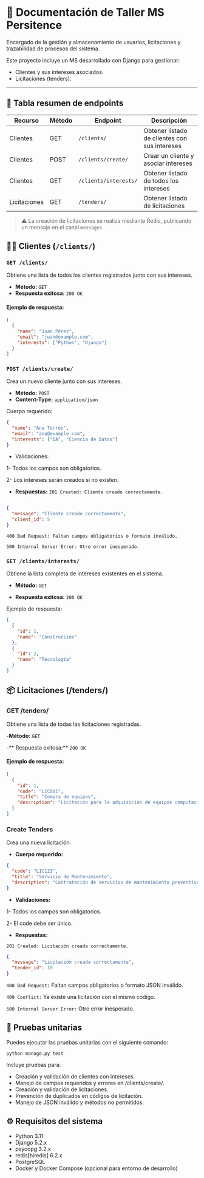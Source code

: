 # 📘 Documentación de Taller MS Persitence

Encargado de la gestión y almacenamiento de usuarios, licitaciones y trazabilidad de procesos del sistema.


Este proyecto incluye un MS desarrollado con Django para gestionar:

- Clientes y sus intereses asociados.
- Licitaciones (tenders).

---

## 📌 Tabla resumen de endpoints

| Recurso    | Método | Endpoint               | Descripción                                       |
|------------|--------|------------------------|---------------------------------------------------|
| Clientes   | GET    | `/clients/`       | Obtener listado de clientes con sus intereses     |
| Clientes   | POST   | `/clients/create/`     | Crear un cliente y asociar intereses              |
| Clientes   | GET    | `/clients/interests/`  | Obtener listado de todos los intereses            |
| Licitaciones | GET  | `/tenders/`       | Obtener listado de licitaciones                   |

> ⚠️ La creación de licitaciones se realiza mediante Redis, publicando un mensaje en el canal `messages`.


## 🧑‍💼 Clientes (`/clients/`)

### `GET /clients/`

Obtiene una lista de todos los clientes registrados junto con sus intereses.

- **Método:** `GET`
- **Respuesta exitosa:** `200 OK`

#### Ejemplo de respuesta:

```json
[
  {
    "name": "Juan Pérez",
    "email": "juan@example.com",
    "interests": ["Python", "Django"]
  }
]
```

### `POST /clients/create/`

Crea un nuevo cliente junto con sus intereses.

- **Método:** `POST`
- **Content-Type:** `application/json`

Cuerpo requerido:

```json
{
  "name": "Ana Torres",
  "email": "ana@example.com",
  "interests": ["IA", "Ciencia de Datos"]
}
```

- Validaciones:

1- Todos los campos son obligatorios.

2- Los intereses serán creados si no existen.

- **Respuestas:** `201 Created: Cliente creado correctamente.`

```json

{
  "message": "Cliente creado correctamente",
  "client_id": 5
}
```
`400 Bad Request: Faltan campos obligatorios o formato inválido.`

`500 Internal Server Error: Otro error inesperado.`

### `GET /clients/interests/`
Obtiene la lista completa de intereses existentes en el sistema.

- **Método:** `GET`

- **Respuesta exitosa:** `200 OK`

Ejemplo de respuesta:
```json
[
  {
    "id": 1,
    "name": "Construcción"
  },
  {
    "id": 2,
    "name": "Tecnología"
  }
]
```

## 📦 Licitaciones (/tenders/)
### GET /tenders/
Obtiene una lista de todas las licitaciones registradas.

-**Método:** `GET`

-** Respuesta exitosa:** `200 OK`

#### Ejemplo de respuesta:
```json
[
  {
    "id": 1,
    "code": "LIC001",
    "title": "Compra de equipos",
    "description": "Licitación para la adquisición de equipos computacionales"
  }
]
```

### Create Tenders

Crea una nueva licitación.

- **Cuerpo requerido:**

```json
{
  "code": "LIC123",
  "title": "Servicio de Mantenimiento",
  "description": "Contratación de servicios de mantenimiento preventivo"
}
```
-  **Validaciones:** 

1- Todos los campos son obligatorios.

2- El code debe ser único.

- **Respuestas:** 

`201 Created: Licitación creada correctamente.`

```json
{
  "message": "Licitación creada correctamente",
  "tender_id": 10
}
```
`400 Bad Request:` Faltan campos obligatorios o formato JSON inválido.

`409 Conflict:` Ya existe una licitación con el mismo código.

`500 Internal Server Error:` Otro error inesperado.

## 🧪 Pruebas unitarias
Puedes ejecutar las pruebas unitarias con el siguiente comando:

`python manage.py test`

Incluye pruebas para:

- Creación y validación de clientes con intereses.
- Manejo de campos requeridos y errores en /clients/create/.
- Creación y validación de licitaciones.
- Prevención de duplicados en códigos de licitación.
- Manejo de JSON inválido y métodos no permitidos.

## ⚙️ Requisitos del sistema
- Python 3.11
- Django 5.2.x
- psycopg 3.2.x
- redis[hiredis] 6.2.x
- PostgreSQL
- Docker y Docker Compose (opcional para entorno de desarrollo)


